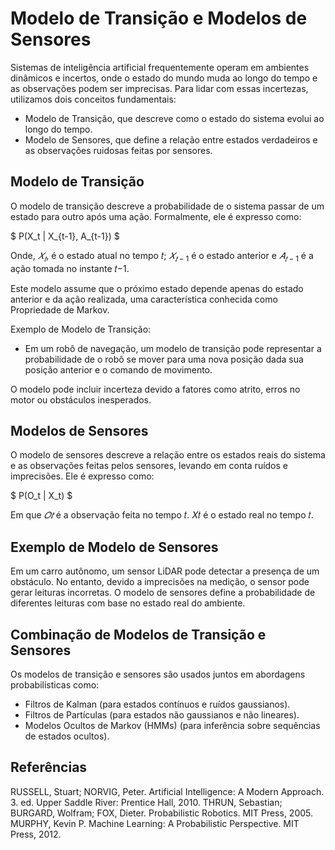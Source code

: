 # Modelo de Transição e Modelos de Sensores

Sistemas de inteligência artificial frequentemente operam em ambientes dinâmicos e incertos, onde o estado do mundo muda ao longo do tempo e as observações podem ser imprecisas. Para lidar com essas incertezas, utilizamos dois conceitos fundamentais:

- Modelo de Transição, que descreve como o estado do sistema evolui ao longo do tempo.
- Modelo de Sensores, que define a relação entre estados verdadeiros e as observações ruidosas feitas por sensores.

## Modelo de Transição

O modelo de transição descreve a probabilidade de o sistema passar de um estado para outro após uma ação. Formalmente, ele é expresso como:

$
P(X_t | X_{t-1}, A_{t-1})
$

Onde, $𝑋_𝑡$, é o estado atual no tempo 𝑡; $𝑋_{𝑡−1}$ é o estado anterior e $𝐴_{𝑡−1}$ é a ação tomada no instante 𝑡−1.

Este modelo assume que o próximo estado depende apenas do estado anterior e da ação realizada, uma característica conhecida como Propriedade de Markov.

Exemplo de Modelo de Transição:

- Em um robô de navegação, um modelo de transição pode representar a probabilidade de o robô se mover para uma nova posição dada sua posição anterior e o comando de movimento.

O modelo pode incluir incerteza devido a fatores como atrito, erros no motor ou obstáculos inesperados.

## Modelos de Sensores
O modelo de sensores descreve a relação entre os estados reais do sistema e as observações feitas pelos sensores, levando em conta ruídos e imprecisões. Ele é expresso como:

$
P(O_t | X_t)
$


Em que $𝑂𝑡$ é a observação feita no tempo 𝑡. 𝑋𝑡 é o estado real no tempo 𝑡.

## Exemplo de Modelo de Sensores

Em um carro autônomo, um sensor LiDAR pode detectar a presença de um obstáculo. No entanto, devido a imprecisões na medição, o sensor pode gerar leituras incorretas. O modelo de sensores define a probabilidade de diferentes leituras com base no estado real do ambiente.


## Combinação de Modelos de Transição e Sensores

Os modelos de transição e sensores são usados juntos em abordagens probabilísticas como:

- Filtros de Kalman (para estados contínuos e ruídos gaussianos).
- Filtros de Partículas (para estados não gaussianos e não lineares).
- Modelos Ocultos de Markov (HMMs) (para inferência sobre sequências de estados ocultos).

## Referências
RUSSELL, Stuart; NORVIG, Peter. Artificial Intelligence: A Modern Approach. 3. ed. Upper Saddle River: Prentice Hall, 2010.
THRUN, Sebastian; BURGARD, Wolfram; FOX, Dieter. Probabilistic Robotics. MIT Press, 2005.
MURPHY, Kevin P. Machine Learning: A Probabilistic Perspective. MIT Press, 2012.